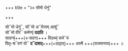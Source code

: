 +++
title = "२० सोमो धेनुं"

+++

सो᳓मो धेनुं᳓, सो᳓मो अ᳓र्वन्तम् आशुं᳓  
सो᳓मो वीरं᳓ कर्मण्यं᳙ **ददाति** ।  
सादन्यं᳙+++(←सदन)+++ विदथ्यं᳙ सभे᳓यं  
पितृ-श्र᳓वणं यो᳓ **द᳓दाशद्**+++(=दद्यात्)+++ अस्मै +++(यजमानाय)+++ ॥

